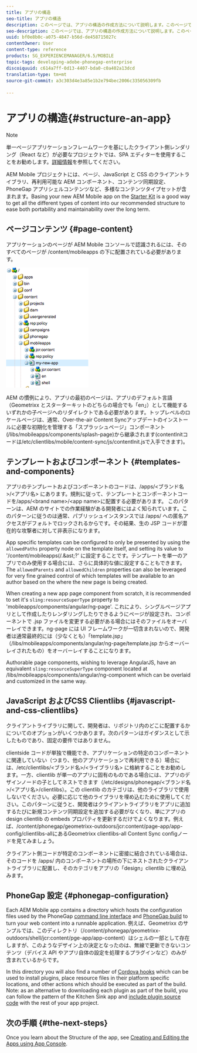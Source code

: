 ```yaml
---
title: アプリの構造
seo-title: アプリの構造
description: このページでは、アプリの構造の作成方法について説明します。このページでは、テンプレートやコンポーネントを構造化する方法と、JavaScript および CSS のクライアントライブラリについて説明します。
seo-description: このページでは、アプリの構造の作成方法について説明します。このページでは、テンプレートやコンポーネントを構造化する方法と、JavaScript および CSS のクライアントライブラリについて説明します。
uuid: bf0e8b0c-a075-4847-b56d-de458715027c
contentOwner: User
content-type: reference
products: SG_EXPERIENCEMANAGER/6.5/MOBILE
topic-tags: developing-adobe-phonegap-enterprise
discoiquuid: c614a7ff-0d13-4407-bda0-c0a402a13dcd
translation-type: tm+mt
source-git-commit: a3c303d4e3a85e1b2e794bec2006c335056309fb

---
```



# アプリの構造{#structure-an-app}

>[!NOTE]
>
>単一ページアプリケーションフレームワークを基にしたクライアント側レンダリング（React など）が必要なプロジェクトでは、SPA エディターを使用することをお勧めします。[詳細情報](/help/sites-developing/spa-overview.md)を参照してください。

AEM Mobile プロジェクトには、ページ、JavaScript と CSS のクライアントライブラリ、再利用可能な AEM コンポーネント、コンテンツ同期設定、PhoneGap アプリシェルコンテンツなど、多様なコンテンツタイプセットが含まれます。Basing your new AEM Mobile app on the [Starter Kit](https://github.com/Adobe-Marketing-Cloud-Apps/aem-phonegap-starter-kit) is a good way to get all the different types of content into our recommended structure to ease both portability and maintainability over the long term.

## ページコンテンツ {#page-content}

アプリケーションのページが AEM Mobile コンソールで認識されるには、そのすべてのページが /content/mobileapps の下に配置されている必要があります。

![chlimage_1-52](assets/chlimage_1-52.png)

AEM の慣例により、アプリの最初のページは、アプリのデフォルト言語（Geometrixx とスターターキットのどちらの場合でも「en」）として機能するいずれかの子ページへのリダイレクトである必要があります。トップレベルのロケールページは、通常、Over-the-air Content Syncアップデートのインストールに必要な初期化を管理する「スプラッシュページ」コンポーネント(/libs/mobileapps/components/splash-page)から継承されます(contentInitコードは/etc/clientlibs/mobile/content-sync/js/contentInit.jsで入手できます)。

## テンプレートおよびコンポーネント {#templates-and-components}

アプリのテンプレートおよびコンポーネントのコードは、/apps/&lt;ブランド名>/&lt;アプリ名> にあります。規則に従って、テンプレートとコンポーネントコードを/apps/&lt;brand name>/&lt;app name>に配置する必要があります。 このパターンは、AEM のサイトでの作業経験がある開発者にはよく知られています。このパターンに従うのは通常、パブリッシュインスタンスでは /apps/ への匿名アクセスがデフォルトでロックされるからです。その結果、生の JSP コードが潜在的な攻撃者に対して非表示になります。

App specific templates can be configured to only be presented by using the `allowedPaths` property node on the template itself, and setting its value to &#39;/content/mobileapps(/.&amp;ast;?&#39; に設定することです。テンプレートを単一のアプリでのみ使用する場合には、さらに具体的な値に設定することもできます。The `allowedParents` and `allowedChildren` properties can also be leveraged for very fine grained control of which templates will be available to an author based on the where the new page is being created.

When creating a new app page component from scratch, it is recommended to set it&#39;s `sling:resourceSuperType` property to &#39;mobileapps/components/angular/ng-page&#39;. これにより、シングルページアプリとして作成したりレンダリングしたりできるようにページが設定され、コンポーネントで .jsp ファイルを変更する必要がある場合にはそのファイルをオーバーレイできます。ng-page には UI フレームワークが一切含まれないので、開発者は通常最終的には（少なくとも）「template.jsp」（/libs/mobileapps/components/angular/ng-page/template.jsp からオーバーレイされたもの）をオーバーレイすることになります。

Authorable page components, wishing to leverage AngularJS, have an equivalent `sling:resourceSuperType` component located at /libs/mobileapps/components/angular/ng-component which can be overlaid and customized in the same way.

## JavaScript およびCSS Clientlibs {#javascript-and-css-clientlibs}

クライアントライブラリに関して、開発者は、リポジトリ内のどこに配置するかについてのオプションがいくつかあります。次のパターンはガイダンスとして示したものであり、固定の要件ではありません。

clientside コードが単独で機能でき、アプリケーションの特定のコンポーネントに関連していない（つまり、他のアプリケーションで再利用できる）場合には、/etc/clientlibs/&lt;ブランド名>/&lt;ライブラリ名> に格納することをお勧めします。一方、clientlib が単一のアプリに固有のものである場合には、アプリのデザインノードの子としてネストできます（/etc/designs/phonegap/&lt;ブランド名>/&lt;アプリ名>/clientlibs）。この clientlib のカテゴリは、他のライブラリで使用しないでください。必要に応じて他のライブラリを埋め込むために使用してください。このパターンに従うと、開発者はクライアントライブラリをアプリに追加するたびに新規コンテンツ同期設定を追加する必要がなくなり、単にアプリの design clientlib の embeds プロパティを更新するだけでよくなります。例えば、/content/phonegap/geometrixx-outdoors/jcr:content/page-app/app-config/clientlibs-allにあるGeometrixx clientlibs-all Content Sync configノードを見てみましょう。

クライアント側コードが特定のコンポーネントに密接に結合されている場合は、そのコードを /apps/ 内のコンポーネントの場所の下にネストされたクライアントライブラリに配置し、そのカテゴリをアプリの「design」clientlib に埋め込みます。

## PhoneGap 設定 {#phonegap-configuration}

Each AEM Mobile app contains a directory which hosts the configuration files used by the PhoneGap [command line interface](https://github.com/phonegap/phonegap-cli) and [PhoneGap build](https://build.phonegap.com/) to turn your web content into a runnable application. 例えば、Geometrixx のサンプルでは、このディレクトリ（/content/phonegap/geometrixx-outdoors/shell/jcr:content/pge-app/app-content）はシェルの一部として存在しますが、このようなデザイン上の決定となったのは、無線で更新できないコンテンツ（デバイス API やアプリ自体の設定を処理するプラグインなど）のみが含まれているからです。

In this directory you will also find a number of [Cordova hooks](https://cordova.apache.org/docs/en/edge/guide_appdev_hooks_index.md.html#Hooks%20Guide) which can be used to install plugins, place resource files in their platform specific locations, and other actions which should be executed as part of the build. Note: as an alternative to downloading each plugin as part of the build, you can follow the pattern of the Kitchen Sink app and [include plugin source code](https://github.com/blefebvre/aem-phonegap-kitchen-sink/tree/master/content/src/main/content/jcr_root/content/phonegap/kitchen-sink/shell/_jcr_content/pge-app/app-content/phonegap/plugins) with the rest of your app project.

## 次の手順 {#the-next-steps}

Once you learn about the Structure of the app, see [Creating and Editing the Apps using App Console](/help/mobile/phonegap-apps-console.md).
